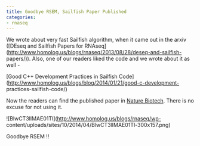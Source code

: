 ```yaml
---
title: Goodbye RSEM, Sailfish Paper Published
categories:
- rnaseq
---
```

We wrote about very fast Sailfish algorithm, when it came out in the arxiv
([DEseq and Sailfish Papers for
RNAseq](http://www.homolog.us/blogs/rnaseq/2013/08/28/deseq-and-sailfish-
papers/)). Also, one of our readers liked the code and we wrote about it as
well -
<!--more-->

[Good C++ Development Practices in Sailfish
Code](http://www.homolog.us/blogs/blog/2014/01/21/good-c-development-
practices-sailfish-code/)

Now the readers can find the published paper in [Nature
Biotech](http://www.nature.com/nbt/journal/vaop/ncurrent/full/nbt.2862.html).
There is no excuse for not using it.

![BlwCT3lIMAE01Tl](http://www.homolog.us/blogs/rnaseq/wp-
content/uploads/sites/10/2014/04/BlwCT3lIMAE01Tl-300x157.png)

Goodbye RSEM !!

